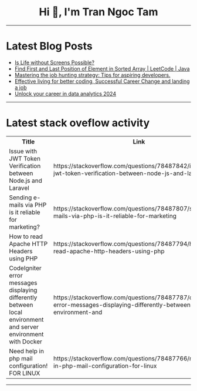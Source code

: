 <h1 align="center">Hi 👋, I'm Tran Ngoc Tam</h1>

---

# Latest Blog Posts 
<!-- BLOG-POST-LIST:START -->
- [Is Life without Screens Possible?](https://dev.to/devteam/is-life-without-screens-possible-5fb1)
- [Find First and Last Position of Element in Sorted Array | LeetCode | Java](https://dev.to/tanujav/find-first-and-last-position-of-element-in-sorted-array-leetcode-java-1aaj)
- [Mastering the job hunting strategy: Tips for aspiring developers.](https://dev.to/terrancoder/mastering-the-job-hunting-strategy-tips-for-aspiring-developers-5b7m)
- [Effective living for better coding, Successful Career Change and landing a job](https://dev.to/terrancoder/effective-living-for-better-coding-successful-career-change-and-landing-a-job-k1g)
- [Unlock your career in data analytics 2024](https://dev.to/onumaku_bobby/unlock-your-career-in-data-analytics-2024-2ij8)
<!-- BLOG-POST-LIST:END -->

---

# Latest stack oveflow activity
<table>
  <tr><th>Title</th><th>Link</th></tr>
  <!-- STACKOVERFLOW:START --><tr><td>Issue with JWT Token Verification between Node.js and Laravel</td><td>https://stackoverflow.com/questions/78487842/issue-with-jwt-token-verification-between-node-js-and-laravel</td></tr><tr><td>Sending e-mails via PHP is it reliable for marketing?</td><td>https://stackoverflow.com/questions/78487807/sending-e-mails-via-php-is-it-reliable-for-marketing</td></tr><tr><td>How to read Apache HTTP Headers using PHP</td><td>https://stackoverflow.com/questions/78487794/how-to-read-apache-http-headers-using-php</td></tr><tr><td>CodeIgniter error messages displaying differently between local environment and server environment with Docker</td><td>https://stackoverflow.com/questions/78487787/codeigniter-error-messages-displaying-differently-between-local-environment-and</td></tr><tr><td>Need help in php mail configuration! FOR LINUX</td><td>https://stackoverflow.com/questions/78487766/need-help-in-php-mail-configuration-for-linux</td></tr><!-- STACKOVERFLOW:END -->
</table>

---


